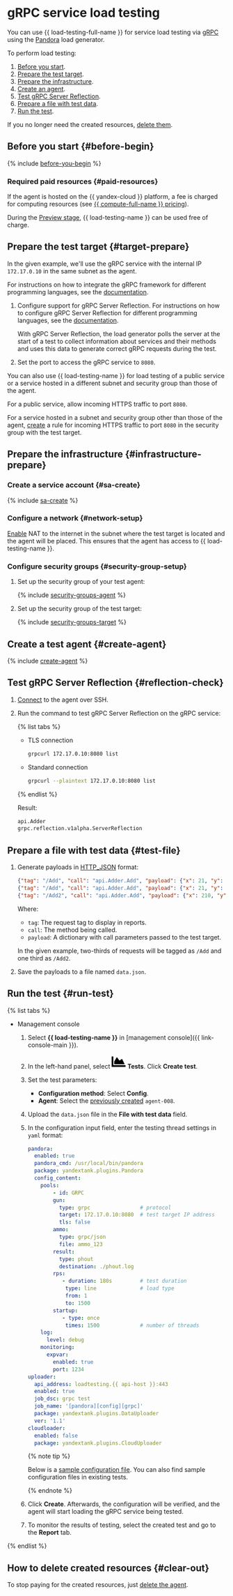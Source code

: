 # gRPC service load testing

You can use {{ load-testing-full-name }} for service load testing via [gRPC](https://grpc.io/docs/) using the [Pandora](../load-testing/concepts/load-generator.md#pandora) load generator.

To perform load testing:

1. [Before you start](#before-begin).
1. [Prepare the test target](#target-prepare).
1. [Prepare the infrastructure](#infrastructure-prepare).
1. [Create an agent](#create-agent).
1. [Test gRPC Server Reflection](#reflection-check).
1. [Prepare a file with test data](#test-file).
1. [Run the test](#run-test).

If you no longer need the created resources, [delete them](#clear-out).

## Before you start {#before-begin}

{% include [before-you-begin](./_tutorials_includes/before-you-begin.md) %}


### Required paid resources {#paid-resources}

If the agent is hosted on the {{ yandex-cloud }} platform, a fee is charged for computing resources (see [{{ compute-full-name }} pricing](../compute/pricing.md)).

During the [Preview stage](../overview/concepts/launch-stages), {{ load-testing-name }} can be used free of charge.


## Prepare the test target {#target-prepare}

In the given example, we'll use the gRPC service with the internal IP `172.17.0.10` in the same subnet as the agent.

For instructions on how to integrate the gRPC framework for different programming languages, see the [documentation](https://grpc.io/docs/languages/).

1. Configure support for gRPC Server Reflection. For instructions on how to configure gRPC Server Reflection for different programming languages, see the [documentation](https://grpc.github.io/grpc/core/md_doc_server-reflection.html).

    With gRPC Server Reflection, the load generator polls the server at the start of a test to collect information about services and their methods and uses this data to generate correct gRPC requests during the test.

1. Set the port to access the gRPC service to `8080`.

You can also use {{ load-testing-name }} for load testing of a public service or a service hosted in a different subnet and security group than those of the agent.

For a public service, allow incoming HTTPS traffic to port `8080`.

For a service hosted in a subnet and security group other than those of the agent, [create](#security-group-setup) a rule for incoming HTTPS traffic to port `8080` in the security group with the test target.

## Prepare the infrastructure {#infrastructure-prepare}

### Create a service account {#sa-create}

{% include [sa-create](../_includes/load-testing/sa-create.md) %}

### Configure a network {#network-setup}

[Enable](../vpc/operations/enable-nat.md) NAT to the internet in the subnet where the test target is located and the agent will be placed. This ensures that the agent has access to {{ load-testing-name }}.

### Configure security groups {#security-group-setup}

1. Set up the security group of your test agent:

    {% include [security-groups-agent](../_includes/load-testing/security-groups-agent.md) %}

1. Set up the security group of the test target:

    {% include [security-groups-target](../_includes/load-testing/security-groups-target.md) %}

## Create a test agent {#create-agent}

{% include [create-agent](../_includes/load-testing/create-agent.md) %}

## Test gRPC Server Reflection {#reflection-check}

1. [Connect](../compute/operations/vm-connect/ssh.md#vm-connect) to the agent over SSH.

1. Run the command to test gRPC Server Reflection on the gRPC service:

    {% list tabs %}

    - TLS connection

      ```bash
      grpcurl 172.17.0.10:8080 list
      ```

    - Standard connection

      ```bash
      grpcurl --plaintext 172.17.0.10:8080 list
      ```

    {% endlist %}

    Result:

    ```bash
    api.Adder
    grpc.reflection.v1alpha.ServerReflection
    ```

## Prepare a file with test data {#test-file}

1. Generate payloads in [HTTP_JSON](../load-testing/concepts/payloads/http-json.md) format:

    ```JSON
    {"tag": "/Add", "call": "api.Adder.Add", "payload": {"x": 21, "y": 12}}
    {"tag": "/Add", "call": "api.Adder.Add", "payload": {"x": 21, "y": 12}}
    {"tag": "/Add2", "call": "api.Adder.Add", "payload": {"x": 210, "y": 120}}
    ```

    Where:

    * `tag`: The request tag to display in reports.
    * `call`: The method being called.
    * `payload`: A dictionary with call parameters passed to the test target.

    In the given example, two-thirds of requests will be tagged as `/Add` and one third as `/Add2`.

1. Save the payloads to a file named `data.json`.

## Run the test {#run-test}

{% list tabs %}

- Management console

  1. Select **{{ load-testing-name }}** in [management console]({{ link-console-main }}).

  1. In the left-hand panel, select ![image](../_assets/load-testing/test.svg) **Tests**. Click **Create test**.

  1. Set the test parameters:
      * **Configuration method**: Select **Config**.
      * **Agent**: Select the [previously created](#create-agent) `agent-008`.

  1. Upload the `data.json` file in the **File with test data** field.

  1. In the configuration input field, enter the testing thread settings in `yaml` format:

      ```yaml
      pandora:
        enabled: true
        pandora_cmd: /usr/local/bin/pandora
        package: yandextank.plugins.Pandora
        config_content:
          pools:
              - id: GRPC
              gun:
                type: grpc                # protocol
                target: 172.17.0.10:8080  # test target IP address
                tls: false
              ammo:
                type: grpc/json
                file: ammo_123
              result:
                type: phout
                destination: ./phout.log
              rps:
                 - duration: 180s         # test duration
                  type: line              # load type
                  from: 1
                  to: 1500
              startup:
                 - type: once
                  times: 1500             # number of threads
          log:
            level: debug
          monitoring:
            expvar:
              enabled: true
              port: 1234
      uploader:
        api_address: loadtesting.{{ api-host }}:443
        enabled: true
        job_dsc: grpc test
        job_name: '[pandora][config][grpc]'
        package: yandextank.plugins.DataUploader
        ver: '1.1'
      cloudloader:
        enabled: false
        package: yandextank.plugins.CloudUploader
      ```

      {% note tip %}

      Below is a [sample configuration file](../load-testing/concepts/testing-stream.md#config_example). You can also find sample configuration files in existing tests.

      {% endnote %}

  1. Click **Create**. Afterwards, the configuration will be verified, and the agent will start loading the gRPC service being tested.

  1. To monitor the results of testing, select the created test and go to the **Report** tab.

{% endlist %}

## How to delete created resources {#clear-out}

To stop paying for the created resources, just [delete the agent](../compute/operations/vm-control/vm-delete.md).

